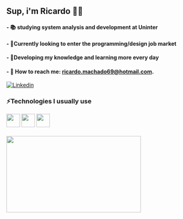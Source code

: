 
## Sup, i'm Ricardo 🤙🏽
#### - 📚 studying system analysis and development at Uninter

#### - 🔭Currently looking to enter the programming/design job market

#### - 🤔Developing my knowledge and learning more every day

#### - 📧 How to reach me: ricardo.machado69@hotmail.com.

[![Linkedin](https://img.shields.io/badge/LinkedIn-0077B5?style=for-the-badge&logo=linkedin&logoColor=white)](www.linkedin.com/in/ricardo-alexandre-de-souza-machado-7b7a62244)

### ⚡Technologies I usually use 
<div style="display: inline_block">
         <img src="https://img.shields.io/badge/CSS3-1572B6?style=for-the-badge&logo=css3&logoColor=white" height=35 align=center > 
         <img src="https://img.shields.io/badge/HTML5-E34F26?style=for-the-badge&logo=html5&logoColor=white" height=35 align=center >  
         <img src="https://img.shields.io/badge/JavaScript-323330?style=for-the-badge&logo=javascript&logoColor=F7DF1E" height=35 align=center >
  
###

<div align="left"> 
  <img src="https://media3.giphy.com/media/GOkSd8HOAMudy/giphy.gif" width="350" height="200"/>
</div>
